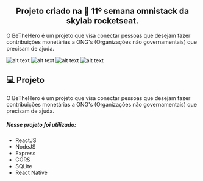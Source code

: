 <h2 align="center">
  Projeto criado na 🚀 11º semana omnistack da skylab rocketseat.
</h2>

   O BeTheHero é um projeto que visa conectar pessoas que desejam fazer contribuições monetárias a ONG's (Organizações não governamentais) que precisam de ajuda.

 ![alt text](https://github.com/AntonioNarcilio/semana-omnistack-11-be-the-hero/blob/master/screenshoot/1-BeTheHero_Login.png "Tela - login")
 ![alt text](https://github.com/AntonioNarcilio/semana-omnistack-11-be-the-hero/blob/master/screenshoot/2-BeTheHero_CadastroDeONGS.png "Tela - Cadastro de ONGS")
 ![alt text](https://github.com/AntonioNarcilio/semana-omnistack-11-be-the-hero/blob/master/screenshoot/3-BeTheHero_Home.png "Tela - Home")
 ![alt text](https://github.com/AntonioNarcilio/semana-omnistack-11-be-the-hero/blob/master/screenshoot/4-BeTheHero_CadastroDeCaso.png "Cadastro de caso")
 

## 💻 Projeto

O BeTheHero é um projeto que visa conectar pessoas que desejam fazer contribuições monetárias a ONG's (Organizações não governamentais) que precisam de ajuda.


##### Nesse projeto foi utilizado:

 - ReactJS
 - NodeJS
 - Express
 - CORS
 - SQLite
 - React Native
 
